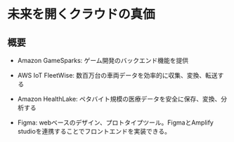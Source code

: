 # 未来を開くクラウドの真価

## 概要

- Amazon GameSparks: ゲーム開発のバックエンド機能を提供

- AWS IoT FleetWise: 数百万台の車両データを効率的に収集、変換、転送する

- Amazon HealthLake: ペタバイト規模の医療データを安全に保存、変換、分析する

- Figma: webベースのデザイン、プロトタイプツール。FigmaとAmplify studioを連携することでフロントエンドを実装できる。